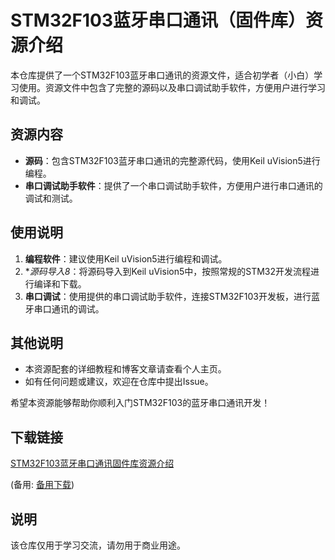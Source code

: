 # STM32F103蓝牙串口通讯（固件库）资源介绍

本仓库提供了一个STM32F103蓝牙串口通讯的资源文件，适合初学者（小白）学习使用。资源文件中包含了完整的源码以及串口调试助手软件，方便用户进行学习和调试。

## 资源内容

- **源码**：包含STM32F103蓝牙串口通讯的完整源代码，使用Keil uVision5进行编程。
- **串口调试助手软件**：提供了一个串口调试助手软件，方便用户进行串口通讯的调试和测试。

## 使用说明

1. **编程软件**：建议使用Keil uVision5进行编程和调试。
2. **源码导入8*：将源码导入到Keil uVision5中，按照常规的STM32开发流程进行编译和下载。
3. **串口调试**：使用提供的串口调试助手软件，连接STM32F103开发板，进行蓝牙串口通讯的调试。

## 其他说明

- 本资源配套的详细教程和博客文章请查看个人主页。
- 如有任何问题或建议，欢迎在仓库中提出Issue。

希望本资源能够帮助你顺利入门STM32F103的蓝牙串口通讯开发！

## 下载链接
[STM32F103蓝牙串口通讯固件库资源介绍](https://pan.quark.cn/s/e7e19cb179a4) 

(备用: [备用下载](https://pan.baidu.com/s/1sUIAzQjtH_HAweh1XkW4hw?pwd=1234))

## 说明

该仓库仅用于学习交流，请勿用于商业用途。
